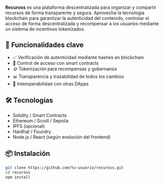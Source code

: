 
**Recuross** es una plataforma descentralizada para organizar y compartir recursos de forma transparente y segura. Aprovecha la tecnología blockchain para garantizar la autenticidad del contenido, controlar el acceso de forma descentralizada y recompensar a los usuarios mediante un sistema de incentivos tokenizados.

## 🚀 Funcionalidades clave

- ✅ Verificación de autenticidad mediante hashes en blockchain
- 🔐 Control de acceso con smart contracts
- 🪙 Tokenización para recompensas y gobernanza
- 📊 Transparencia y trazabilidad de todos los cambios
- 🔄 Interoperabilidad con otras DApps

## 🛠️ Tecnologías

- Solidity / Smart Contracts
- Ethereum / Scroll / Sepolia
- IPFS (opcional)
- Hardhat / Foundry
- Node.js / React (según evolución del frontend)

## 📦 Instalación

```bash
git clone https://github.com/tu-usuario/recuross.git
cd recuross
npm install
